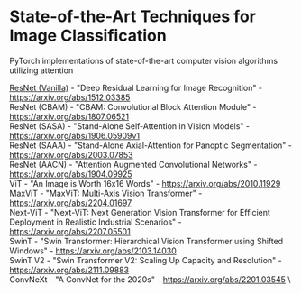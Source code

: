 # State-of-the-Art Techniques for Image Classification

PyTorch implementations of state-of-the-art computer vision algorithms utilizing attention

[ResNet (Vanilla)](https://github.com/tescala2/sota_classification/blob/main/models/resnet/vanilla.py) - "Deep Residual Learning for Image Recognition" - <https://arxiv.org/abs/1512.03385> \
ResNet (CBAM) - "CBAM: Convolutional Block Attention Module" - <https://arxiv.org/abs/1807.06521> \
ResNet (SASA) - "Stand-Alone Self-Attention in Vision Models" - <https://arxiv.org/abs/1906.05909v1> \
ResNet (SAAA) - "Stand-Alone Axial-Attention for Panoptic Segmentation" - <https://arxiv.org/abs/2003.07853> \
ResNet (AACN) - "Attention Augmented Convolutional Networks" - <https://arxiv.org/abs/1904.09925> \
ViT - "An Image is Worth 16x16 Words" - <https://arxiv.org/abs/2010.11929> \
MaxViT - "MaxViT: Multi-Axis Vision Transformer" - <https://arxiv.org/abs/2204.01697> \
Next-ViT - "Next-ViT: Next Generation Vision Transformer for Efficient Deployment in Realistic Industrial Scenarios" - <https://arxiv.org/abs/2207.05501> \
SwinT - "Swin Transformer: Hierarchical Vision Transformer using Shifted Windows" - <https://arxiv.org/abs/2103.14030> \
SwinT V2 - "Swin Transformer V2: Scaling Up Capacity and Resolution" - <https://arxiv.org/abs/2111.09883> \
ConvNeXt - "A ConvNet for the 2020s" - <https://arxiv.org/abs/2201.03545> \
